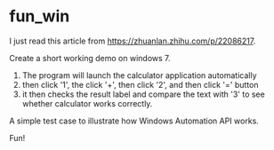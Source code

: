 # fun_win

I just read this article from https://zhuanlan.zhihu.com/p/22086217.

Create a short working demo on windows 7. 

1. The program will launch the calculator application automatically
2. then click '1', the click '+', then click '2', and then click '=' button
3. it then checks the result label and compare the text with '3' to see whether calculator works correctly.

A simple test case to illustrate how Windows Automation API works.

Fun!
